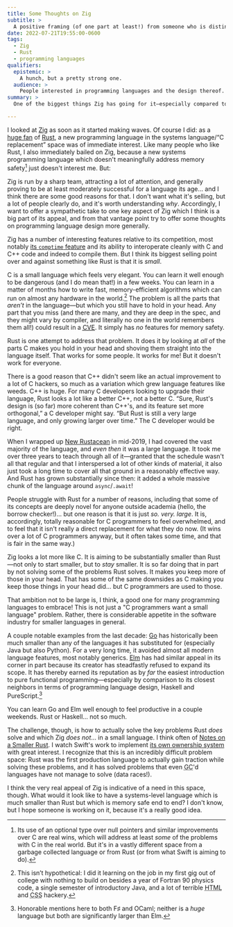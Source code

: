 ```yaml
---
title: Some Thoughts on Zig
subtitle: >
  A positive framing (of one part at least!) from someone who is distinctly *not* here for what the language is selling.
date: 2022-07-21T19:55:00-0600
tags:
  - Zig
  - Rust
  - programming languages
qualifiers:
  epistemic: >
    A hunch, but a pretty strong one.
  audience: >
    People interested in programming languages and the design thereof.
summary: >
  One of the biggest things Zig has going for it—especially compared to Rust—is that it is (relatively) small. That sits in tension with Rust’s approach to solving memory safety problems, and sets up a nice challenge for future programming language designers.

---
```


I looked at [Zig](https://ziglang.org) as soon as it started making waves. Of course I did: as a [huge fan][nr] of [Rust](https://www.rust-lang.org), a new programming language in the systems language/“C replacement” space was of immediate interest. Like many people who like Rust, I also immediately bailed on Zig, because a new systems programming language which doesn't meaningfully address memory safety[^option] just doesn't interest me. But:

[nr]: https://newrustacean.com

Zig is run by a sharp team, attracting a lot of attention, and generally proving to be at least moderately successful for a language its age… and I think there are some good reasons for that. I don't want what it's selling, but a lot of people clearly do, and it's worth understanding *why*. Accordingly, I want to offer a sympathetic take to one key aspect of Zig which I think is a big part of its appeal, and from that vantage point try to offer some thoughts on programming language design more generally.

Zig has a number of interesting features relative to its competition, most notably [its `comptime` feature](https://ziglang.org/documentation/master/#comptime) and its ability to interoperate cleanly with C and C++ code and indeed to compile them. But I think its biggest selling point over and against something like Rust is that it is *small*.

C is a small language which feels very elegant. You can learn it well enough to be dangerous (and I do mean that!) in a few weeks. You can learn in a matter of months how to write fast, memory-efficient algorithms which can run on almost any hardware in the world.[^doubt] The problem is all the parts that *aren’t* in the language—but which you still have to hold in your head. Any part that you miss (and there are many, and they are deep in the spec, and they might vary by compiler, and literally no one in the world remembers them all!) could result in a [<abbr title="Common Vulnerabilities and Exposures">CVE</abbr>](https://www.cve.org). It simply has *no* features for memory safety.

Rust is one attempt to address that problem. It does it by looking at *all* of the parts C makes you hold in your head and shoving them straight into the language itself. That works for some people. It works for me! But it doesn't work for everyone.

There is a good reason that C++ didn't seem like an actual improvement to a lot of C hackers, so much as a variation which grew language features like weeds. C++ is huge. For many C developers looking to upgrade their language, Rust looks a lot like a better C++, not a better C. “Sure, Rust's design is (so far) more coherent than C++'s, and its feature set more orthogonal,” a C developer might say. “But Rust is still a very large language, and only growing larger over time.” The C developer would be right.

When I wrapped up [New Rustacean][nr] in mid-2019, I had covered the vast majority of the language, and *even then* it was a large language. It took me over three years to teach through all of it—granted that the schedule wasn't all that regular and that I interspersed a lot of other kinds of material, it also just took a long time to cover all that ground in a reasonably effective way. And Rust has grown substantially since then: it added a whole massive chunk of the language around `async`/`.await`!

People struggle with Rust for a number of reasons, including that some of its concepts are deeply novel for anyone outside academia (hello, the borrow checker!)… but one reason is that it is just *so. very. large*. It is, accordingly, totally reasonable for C programmers to feel overwhelmed, and to feel that it isn't really a direct replacement for what they do now. (It wins over a lot of C programmers anyway, but it often takes some time, and that is fair in the same way.)

Zig looks a lot more like C. It is aiming to be substantially smaller than Rust—not only to start smaller, but to *stay* smaller. It is so far doing that in part by not solving some of the problems Rust solves. It makes you keep more of those in your head. That has some of the same downsides as C making you keep those things in your head did… but C programmers are used to those.

<aside>

That ambition not to be large is, I think, a good one for many programming languages to embrace! This is not just a "C programmers want a small language" problem. Rather, there is considerable appetite in the software industry for smaller languages in general.

A couple notable examples from the last decade: [Go](https://go.dev) has historically been much smaller than any of the languages it has substituted for (especially Java but also Python). For a very long time, it avoided almost all modern language features, most notably generics. [Elm](https://elm-lang.org) has had similar appeal in its corner in part because its creator has steadfastly refused to expand its scope. It has thereby earned its reputation as by *far* the easiest introduction to pure functional programming—especially by comparison to its closest neighbors in terms of programming language design, Haskell and PureScript.[^elm]

You can learn Go and Elm well enough to feel productive in a couple weekends. Rust or Haskell… not so much.

</aside>

The challenge, though, is how to actually solve the key problems Rust *does* solve and which Zig *does not*… in a small language. I think often of [Notes on a Smaller Rust](https://without.boats/blog/notes-on-a-smaller-rust/). I watch Swift's work to implement [its own ownership system](https://github.com/apple/swift/blob/01c22b718cfc80a10feaefaf598aa1087f3766c8/docs/OwnershipManifesto.md) with great interest. I recognize that this is an incredibly difficult problem space: Rust was the first production language to actually gain traction while solving these problems, and it has solved problems that even <abbr title="garbage collected">GC</abbr>'d languages have not manage to solve (data races!).

I think the very real appeal of Zig is indicative of a need in this space, though. What would it look like to have a systems-level language which is much smaller than Rust but which is memory safe end to end? I don't know, but I hope someone is working on it, because it's a really good idea.



[^option]: Its use of an optional type over null pointers and similar improvements over C are real wins, which will address at least *some* of the problems with C in the real world. But it's in a vastly different space from a garbage collected language or from Rust (or from what Swift is aiming to do).

[^small]: Leaving aside the way that `comptime` impacts the question of "language size," it is clear that Zig *wants* to be a smaller language.

[^elm]: Honorable mentions here to both F♯ and OCaml; neither is a *huge* language but both are significantly larger than Elm.

[^doubt]: This isn’t hypothetical: I did it learning on the job in my first gig out of college with nothing to build on besides a year of Fortran 90 physics code, a single semester of introductory Java, and a lot of terrible <abbr title="hypertext markup language">HTML</abbr> and <abbr title="cascading styel sheets">CSS</abbr> hackery.
